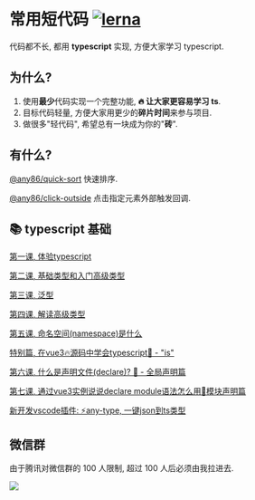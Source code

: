 # 常用短代码 [![lerna](https://img.shields.io/badge/maintained%20with-lerna-cc00ff.svg)](https://lerna.js.org/)

代码都不长, 都用 **typescript** 实现, 方便大家学习 typescript.

## 为什么?

1. 使用**最少**代码实现一个完整功能, **🔥 让大家更容易学习 ts**.
2. 目标代码轻量, 方便大家用更少的**碎片时间**来参与项目.
3. 做很多"轻代码", 希望总有一块成为你的"**砖**".

## 有什么?

[@any86/quick-sort](packages/quick-sort)
快速排序.

[@any86/click-outside](packages/click-outside)
点击指定元素外部触发回调.


## 📚 typescript 基础

[第一课, 体验typescript](https://juejin.im/post/6844904008583217165)

[第二课, 基础类型和入门高级类型](https://juejin.im/post/6844904008583233544)

[第三课, 泛型](https://juejin.im/post/6844904008587411463)

[第四课, 解读高级类型](https://juejin.im/post/6844903902563794952)

[第五课, 命名空间(namespace)是什么](https://juejin.im/post/6844903921031479309)

[特别篇, 在vue3🔥源码中学会typescript🦕 - "is"](https://juejin.im/post/6844903967877513230)

[第六课, 什么是声明文件(declare)? 🦕 - 全局声明篇](https://juejin.im/post/6844903993727008776)

[第七课, 通过vue3实例说说declare module语法怎么用🦕模块声明篇](https://juejin.cn/post/7008710181769084964)

[新开发vscode插件: ⚡any-type, 一键json到ts类型](https://juejin.cn/post/7055097715994132516)
## 微信群

由于腾讯对微信群的 100 人限制, 超过 100 人后必须由我拉进去.

![](https://p3-juejin.byteimg.com/tos-cn-i-k3u1fbpfcp/41d88adec9564f5aaef95f8bc4b4cdfc~tplv-k3u1fbpfcp-zoom-1.image)
